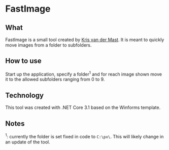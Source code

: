 # FastImage

## What

FastImage is a small tool created by [Kris van der Mast](www.krisvandermast.com). It is meant to quickly move images from a folder to subfolders.

## How to use

Start up the application, specify a folder<sup>1</sup> and for reach image shown move it to the allowed subfolders ranging from 0 to 9.

## Technology

This tool was created with .NET Core 3.1 based on the Winforms template.

## Notes

<sup>1</sup>: currently the folder is set fixed in code to `C:\px\`. This will likely change in an update of the tool.